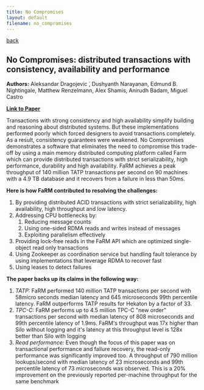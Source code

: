 ```yaml
---
title: No Compromises 
layout: default
filename: no_compromises
--- 
```

[back](/dsvinod90/tech)

## No Compromises: distributed transactions with consistency, availability and performance

**Authors:** Aleksandar Dragojevic ́, Dushyanth Narayanan, Edmund B. Nightingale, Matthew Renzelmann, Alex Shamis, Anirudh Badam, Miguel Castro

**[Link to Paper](https://dl.acm.org/doi/10.1145/2815400.2815425)**

Transactions with strong consistency and high availability simplify building and reasoning about  distributed systems. But these implementations performed poorly which forced designers to avoid transactions completely. As a result, consistency guarantees were weakened. No Compromises demonstrates a software that eliminates the need to compromise this trade-off by using a main memory distributed computing platform called Farm which can provide distributed transactions with strict serializability, high performance, durability and high availability. FaRM achieves a peak throughput of 140 million TATP transactions per second on 90 machines with a 4.9 TB database and it recovers from a failure in less than 50ms.

**Here is how FaRM contributed to resolving the challenges:**
1. By providing distributed ACID transactions with strict serializability, high availability, high throughput and low latency.
2. Addressing CPU bottlenecks by: 
	1. Reducing message counts
	2. Using one-sided RDMA reads and writes instead of messages
	3. Exploiting parallelism effectively
3. Providing lock-free reads in the FaRM API which are optimized single-object read only transactions
4. Using Zookeeper as coordination service but handling fault tolerance by using implementations that leverage RDMA to recover fast
5. Using leases to detect failures

**The paper backs up its claims in the following way:**
1. *TATP:* FaRM performed 140 million TATP transactions per second with 58micro seconds median latency and 645 microseconds 99th percentile latency. FaRM outperforms TATP results for Hekaton by a factor of 33.
2. *TPC-C:* FaRM performs up to 4.5 million TPC-C  "new order" transactions per second with median latency of 808 microseconds and 99th percentile latency of 1.9ms. FaRM's throughput was 17x higher than Silo without logging and it's latency at this throughput level is 128x better than Silo with logging
3. *Read performance:* Even though the focus of this paper was on transactional performance and failure recovery, the read-only performance was significantly improved too. A throughput of 790 million lookups/second with median latency of 23 microseconds and 99th percentile latency of 73 microseconds was observed. This is a 20% improvement on the previously reported per-machine throughput for the same benchmark